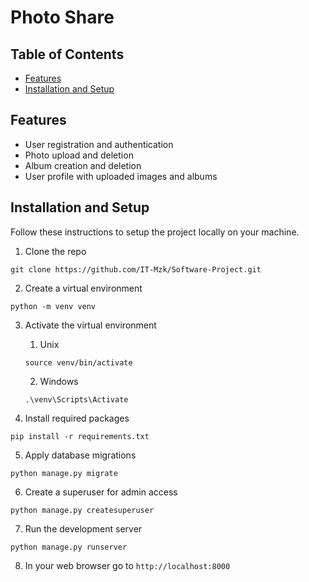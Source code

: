 # Photo Share <!-- omit from toc -->

## Table of Contents <!-- omit from toc -->
- [Features](#features)
- [Installation and Setup](#installation-and-setup)

## Features
- User registration and authentication
- Photo upload and deletion
- Album creation and deletion
- User profile with uploaded images and albums

## Installation and Setup

Follow these instructions to setup the project locally on your machine.

1. Clone the repo

```shell
git clone https://github.com/IT-Mzk/Software-Project.git
```

2. Create a virtual environment

```shell
python -m venv venv
```

3. Activate the virtual environment

    1. Unix

    ```shell
    source venv/bin/activate
    ```

    2. Windows

    ```shell
    .\venv\Scripts\Activate
    ```

4. Install required packages

```shell
pip install -r requirements.txt
```

5. Apply database migrations

```shell
python manage.py migrate
```

6. Create a superuser for admin access

```shell
python manage.py createsuperuser
```

7. Run the development server

```shell
python manage.py runserver
```

8. In your web browser go to `http://localhost:8000`


